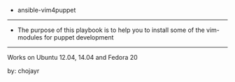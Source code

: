 * ansible-vim4puppet

---
- The purpose of this playbook is to help you to install some of the vim-modules for puppet development

---
Works on Ubuntu 12.04, 14.04 and Fedora 20


by: chojayr




